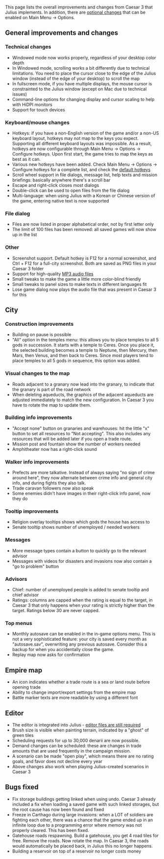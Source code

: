 This page lists the overall improvements and changes from Caesar 3 that Julius implements. In addition, there are [optional changes](Configuration) that can be enabled on Main Menu -> Options.

## General improvements and changes

### Technical changes
- Windowed mode now works properly, regardless of your desktop color depth
- In Windowed mode, scrolling works a bit differently due to technical limitations. You need to place the cursor close to the edge of the Julius window (instead of the edge of your desktop) to scroll the map
- In fullscreen mode, if you have multiple displays, the mouse cursor is constrainted to the Julius window (except on Mac due to technical issues)
- Command-line options for changing display and cursor scaling to help with HiDPI monitors
- Support for touch devices

### Keyboard/mouse changes
- Hotkeys: if you have a non-English version of the game and/or a non-US keyboard layout, hotkeys may not map to the keys you expect. Supporting all different keyboard layouts was impossible. As a result, hotkeys are now configurable through Main Menu -> Options -> Configure hotkeys. Upon first start, the game tries to map the keys as best as it can.
- Various new hotkeys have been added. Check Main Menu -> Options -> Configure hotkeys for a complete list, and check the [default hotkeys](Hotkeys)
- Scroll wheel support in file dialogs, message list, help texts and mission briefings: basically anywhere there's a scroll bar
- Escape and right-click closes most dialogs
- Double-click can be used to open files from the file dialog
- Multi-language: when using Julius with a Korean or Chinese version of the game, entering native text is now supported

### File dialog
- Files are now listed in proper alphabetical order, not by first letter only
- The limit of 100 files has been removed: all saved games will now show up in the list

### Other
- Screenshot support. Default hotkey is F12 for a normal screenshot, and Ctrl + F12 for a full-city screenshot. Both are saved as PNG files in your Caesar 3 folder
- Support for high-quality [MP3 audio files](MP3-Support)
- Small tweaks to make the game a little more color-blind friendly
- Small tweaks to panel sizes to make texts in different languages fit
- Lose game dialog now plays the audio file that was present in Caesar 3 for this

## City

### Construction improvements
- Building on pause is possible
- "All" option in the temples menu: this allows you to place temples to all 5 gods in succession. It starts with a temple to Ceres. Once you place it, the selected building becomes a temple to Neptune, then Mercury, then Mars, then Venus, and then back to Ceres. Since most players tend to place temples to all 5 gods in sequence, this option was added.

### Visual changes to the map
- Roads adjacent to a granary now lead into the granary, to indicate that the granary is part of the road network
- When deleting aqueducts, the graphics of the adjacent aqueducts are adjusted immediately to match the new configuration. In Caesar 3 you have to rotate the map to update them.

### Building info improvements

- "Accept none" button on granaries and warehouses: hit the little "x" button to set all resources to "Not accepting". This also includes any resources that will be added later if you open a trade route.
- Mission post and fountain show the number of workers needed
- Amphitheater now has a right-click sound

### Walker info improvements
- Prefects are more talkative. Instead of always saying "no sign of crime around here", they now alternate between crime info and general city info, and during fights they also talk.
- Trade caravan followers now also speak
- Some enemies didn't have images in their right-click info panel, now they do

### Tooltip improvements
- Religion overlay tooltips shows which gods the house has access to
- Senate tooltip shows number of unemployed / needed workers

### Messages
- More message types contain a button to quickly go to the relevant advisor
- Messages with videos for disasters and invasions now also contain a "go to problem" button

### Advisors
- Chief: number of unemployed people is added to senate tooltip and chief advisor
- Ratings: columns are capped when the rating is equal to the target, in Caesar 3 that only happens when your rating is strictly higher than the target. Ratings below 30 are never capped.

### Top menus
- Monthly autosave can be enabled in the in-game options menu. This is not a very sophisticated feature: your city is saved every month as "autosave.sav", overwriting any previous autosave. Consider this a backup for when you accidentally close the game.
- Replay map now asks for confirmation

## Empire map

- An icon indicates whether a trade route is a sea or land route before opening trade
- Ability to change import/export settings from the empire map
- Battle marker texts are more readable by using a different font

## Editor
- The editor is integrated into Julius - [editor files are still required](Editor)
- Brush size is visible when painting terrain, indicated by a "ghost" of green tiles
- Scheduling requests for up to 30,000 denarii are now possible.
- Demand changes can be scheduled: these are changes in trade amounts that are used frequently in the campaign mission.
- A scenario can be made "open play", which means there are no rating goals, and favor does not decline every year
- Above changes also work when playing Julius-created scenarios in Caesar 3


## Bugs fixed
- Fix storage buildings getting linked when using undo. Caesar 3 already included a fix when loading a saved game with such linked storages, but the root cause has now been found and fixed
- Freeze in Carthago during large invasions: when a LOT of soldiers are fighting each other, there was a chance that the game ended up in an infinite loop due to a programming error where memory was not properly cleared. This has been fixed.
- Gatehouse roads respawning. Build a gatehouse, you get 4 road tiles for free. Remove the roads. Now rotate the map. In Caesar 3, the roads would automatically be placed back, in Julius this no longer happens.
- Building a reservoir on top of a reservoir no longer costs money
